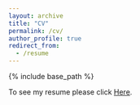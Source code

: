 ```yaml
---
layout: archive
title: "CV"
permalink: /cv/
author_profile: true
redirect_from:
  - /resume
---
```


{% include base_path %}

To see my resume please click [Here](https://amir-jamali.github.io/files/My_CV.pdf).
